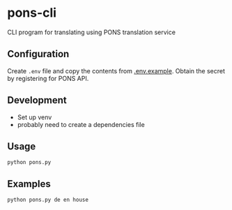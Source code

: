 # pons-cli
CLI program for translating using PONS translation service

## Configuration
Create `.env` file and copy the contents from [.env.example](.env.example).
Obtain the secret by registering for PONS API.

## Development
- Set up venv
- probably need to create a dependencies file

## Usage
`python pons.py`

## Examples
`python pons.py de en house`